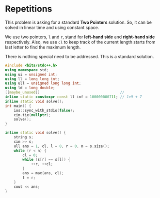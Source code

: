 # Repetitions

This problem is asking for a standard **Two Pointers** solution. So, it can be solved in linear time and using constant space.

We use two pointers, `l` and `r`, stand for **left-hand side** and **right-hand side** respectively. Also, we use `cl` to keep track of the current length starts from last letter to find the maximum length.

There is nothing special need to be addressed. This is a standard solution.

```c++
#include <bits/stdc++.h>
using namespace std;
using ui = unsigned int;
using ll = long long int;
using ull = unsigned long long int;
using ld = long double;
[[maybe_unused]]                                     //
inline static constexpr const ll inf = 1000000007ll; // 1e9 + 7
inline static void solve();
int main() {
    ios::sync_with_stdio(false);
    cin.tie(nullptr);
    solve();
}

inline static void solve() {
    string s;
    cin >> s;
    ull ans = 1, cl, l = 0, r = 0, n = s.size();
    while (r < n) {
        cl = 0;
        while (s[r] == s[l]) {
            ++r, ++cl;
        }
        ans = max(ans, cl);
        l = r;
    }
    cout << ans;
}
```
